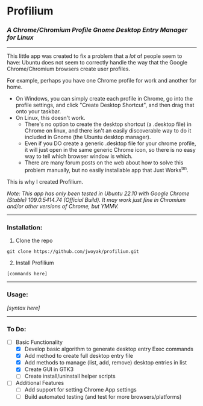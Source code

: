 # Profilium
### *A Chrome/Chromium Profile Gnome Desktop Entry Manager for Linux*

---

This little app was created to fix a problem that a *lot* of people seem to have: Ubuntu does not seem to correctly handle the way that the Google Chrome/Chromium browsers create user profiles. 

For example, perhaps you have one Chrome profile for work and another for home. 
- On Windows, you can simply create each profile in Chrome, go into the profile settings, and click "Create Desktop Shortcut", and then drag that onto your taskbar.
- On Linux, this doesn't work. 
  - There's no option to create the desktop shortcut (a .desktop file) in Chrome on linux, and there isn't an easily discoverable way to do it included in Gnome (the Ubuntu desktop manager).
  - Even if you DO create a generic .desktop file for your chrome profile, it will just open in the same generic Chrome icon, so there is no easy way to tell which browser window is which.
  - There are many forum posts on the web about how to solve this problem manually, but no easily installable app that Just Works<sup>tm</sup>.
  
This is why I created Profilium.

*Note: This app has only been tested in Ubuntu 22.10 with Google Chrome (Stable) 109.0.5414.74 (Official Build). It may work just fine in Chromium and/or other versions of Chrome, but YMMV.*

---

### Installation:
1. Clone the repo

```git clone https://github.com/jwoyak/profilium.git```

2. Install Profilium

```[commands here]```

---

### Usage:

*[syntax here]*

---

### To Do:
- [ ] Basic Functionality
  - [x] Develop basic algorithm to generate desktop entry Exec commands
  - [x] Add method to create full desktop entry file
  - [x] Add methods to manage (list, add, remove) desktop entries in list
  - [x] Create GUI in GTK3
  - [ ] Create install/uninstall helper scripts  
- [ ] Additional Features
  - [ ] Add support for setting Chrome App settings
  - [ ] Build automated testing (and test for more browsers/platforms)
